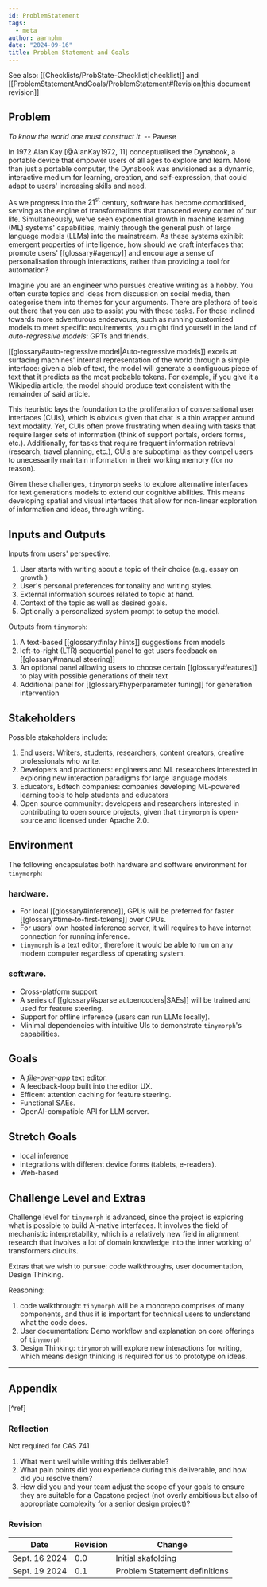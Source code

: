 ```yaml
---
id: ProblemStatement
tags:
  - meta
author: aarnphm
date: "2024-09-16"
title: Problem Statement and Goals
---
```


See also: [[Checklists/ProbState-Checklist|checklist]] and
[[ProblemStatementAndGoals/ProblemStatement#Revision|this document revision]]

## Problem

<p class="quotes">
  <i>To know the world one must construct it.</i> -- Pavese
</p>

In 1972 Alan Kay [@AlanKay1972, 11] conceptualised the Dynabook, a portable device that empower
users of all ages to explore and learn. More than just a portable computer, the Dynabook was envisioned as a dynamic, interactive medium for
learning, creation, and self-expression, that could adapt to users' increasing skills and need.

As we progress into the $21^{\text{st}}$ century, software has become comoditised, serving as the engine of transformations that transcend every corner of our life.
Simultaneously, we've seen exponential growth in machine learning (ML) systems' capabilities, mainly through the general push of large language models (LLMs) into the mainstream.
As these systems exihibit emergent properties of intelligence, how should we craft interfaces that promote
users' [[glossary#agency]] and encourage a sense of personalisation through interactions, rather than providing a tool for automation?

Imagine you are an engineer who pursues creative writing as a hobby. You often curate topics and ideas from discussion on social media,
then categorise them into themes for your arguments. There are plethora of tools
out there that you can use to assist you with these tasks. For those inclined towards more adventurous endeavours, such as running customized
models to meet specific requirements, you might find yourself in the land of _auto-regressive models_: GPTs and friends.

[[glossary#auto-regressive model|Auto-regressive models]] excels at surfacing machines' internal representation of the world through a simple interface: given
a blob of text, the model will generate a contiguous piece of text that it predicts as the most probable tokens.
For example, if you give it a Wikipedia article, the model should produce text consistent with the remainder of said article.

This heuristic lays the foundation to the proliferation of conversational user interfaces (CUIs), which is obvious
given that chat is a thin wrapper around text modality. Yet, CUIs often prove frustrating when dealing with tasks that require
larger sets of information (think of support portals, orders forms, etc.). Additionally,
for tasks that require frequent information retrieval (research, travel planning, etc.), CUIs are suboptimal as they
compel users to unecessarily maintain information in their working memory (for no reason).

Given these challenges, `tinymorph` seeks to explore alternative interfaces for text generations models to extend our
cognitive abilities. This means developing spatial and visual interfaces that allow for non-linear exploration of
information and ideas, through writing.

## Inputs and Outputs

Inputs from users' perspective:

1. User starts with writing about a topic of their choice (e.g. essay on growth.)
2. User's personal preferences for tonality and writing styles.
3. External information sources related to topic at hand.
4. Context of the topic as well as desired goals.
5. Optionally a personalized system prompt to setup the model.

Outputs from `tinymorph`:

1. A text-based [[glossary#inlay hints]] suggestions from models
2. left-to-right (LTR) sequential panel to get users feedback on [[glossary#manual steering]]
3. An optional panel allowing users to choose certain [[glossary#features]] to play with possible generations of their text
4. Additional panel for [[glossary#hyperparameter tuning]] for generation intervention

## Stakeholders

Possible stakeholders include:

1. End users: Writers, students, researchers, content creators, creative professionals who write.
2. Developers and practioners: engineers and ML researchers interested in exploring new interaction paradigms for large
   language models
3. Educators, Edtech companies: companies developing ML-powered learning tools to help students and educators
4. Open source community: developers and researchers interested in contributing to open source projects, given that
   `tinymorph` is open-source and licensed under Apache 2.0.

## Environment

The following encapsulates both hardware and software environment for `tinymorph`:

### hardware.

- For local [[glossary#inference]], GPUs will be preferred for faster [[glossary#time-to-first-tokens]] over CPUs.
- For users' own hosted inference server, it will requires to have internet connection for running inference.
- `tinymorph` is a text editor, therefore it would be able to run on any modern computer regardless of operating system.

### software.

- Cross-platform support
- A series of [[glossary#sparse autoencoders|SAEs]] will be trained and used for feature steering.
- Support for offline inference (users can run LLMs locally).
- Minimal dependencies with intuitive UIs to demonstrate `tinymorph`'s capabilities.

## Goals

- A [_file-over-app_](https://stephango.com/file-over-app) text editor.
- A feedback-loop built into the editor UX.
- Efficent attention caching for feature steering.
- Functional SAEs.
- OpenAI-compatible API for LLM server.

## Stretch Goals

- local inference
- integrations with different device forms (tablets, e-readers).
- Web-based

## Challenge Level and Extras

Challenge level for `tinymorph` is advanced, since the project is exploring what is possible to build AI-native
interfaces. It involves the field of mechanistic interpretability, which is a relatively new field in alignment
research that involves a lot of domain knowledge into the inner working of transformers circuits.

Extras that we wish to pursue: code walkthroughs, user documentation, Design Thinking.

Reasoning:

1. code walkthrough: `tinymorph` will be a monorepo comprises of many components, and thus it is important for
   technical users to understand what the code does.
2. User documentation: Demo workflow and explanation on core offerings of `tinymorph`
3. Design Thinking: `tinymorph` will explore new interactions for writing, which means design thinking is required for
   us to prototype on ideas.

---

## Appendix

[^ref]

### Reflection

Not required for CAS 741

1. What went well while writing this deliverable?
2. What pain points did you experience during this deliverable, and how did you resolve them?
3. How did you and your team adjust the scope of your goals to ensure they are suitable for a Capstone project (not overly ambitious but also of appropriate complexity for a senior design project)?

### Revision

| Date          | Revision | Change                        |
| ------------- | -------- | ----------------------------- |
| Sept. 16 2024 | 0.0      | Initial skafolding            |
| Sept. 19 2024 | 0.1      | Problem Statement definitions |
